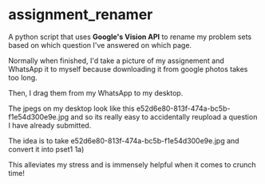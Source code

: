 # assignment_renamer

A python script that uses **Google's Vision API** to rename my problem sets based on which question I've answered on which page. 

Normally when finished, I'd take a picture of my assignement and WhatsApp it to myself because downloading it from google photos takes too long.

Then, I drag them from my WhatsApp to my desktop.

The jpegs on my desktop look like this e52d6e80-813f-474a-bc5b-f1e54d300e9e.jpg and so its really easy to accidentally reupload a question I have already 
submitted. 

The idea is to take e52d6e80-813f-474a-bc5b-f1e54d300e9e.jpg and convert it into pset1 1a)

This alleviates my stress and is immensely helpful when it comes to crunch time!
